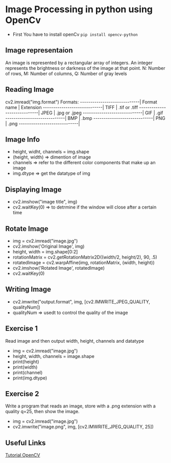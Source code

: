# Image Processing in python using OpenCv

- First You have to install openCv
  ` pip install opencv-python `

## Image representaion

An image is represented by a rectangular array of integers.
An integer represents the brightness or darkness of the image at that point.
N: Number of rows, M: Number of columns, Q: Number of gray levels

## Reading Image

cv2.imread("img.format")
Formats:
-----------------------------|
Format name | Extension
-----------------------------|
TIFF | .tif or .tiff
-----------------------------|
JPEG | .jpg or .jpeg
-----------------------------|
GIF | .gif
-----------------------------|
BMP | .bmp
-----------------------------|
PNG | .png
-----------------------------|

## Image Info

- height, widht, channels = img.shape
- (height, width) => dimention of image
- channels => refer to the different color components that make up an image
- img.dtype => get the datatype of img

## Displaying Image

- cv2.imshow("image title", img)
- cv2.waitKey(0) => to detrmine if the window will close after a certain time

## Rotate Image

- img = cv2.imread("image.jpg")
- cv2.imshow('Original Image', img)
- height, width = img.shape[0:2]
- rotationMatrix = cv2.getRotationMatrix2D((width/2, height/2), 90, .5)
- rotatedImage = cv2.warpAffine(img, rotationMatrix, (width, height))
- cv2.imshow('Rotated Image', rotatedImage)
- cv2.waitKey(0)

## Writing Image

- cv2.imwrite("output.format", img, [cv2.IMWRITE_JPEG_QUALITY, qualityNum])
- qualityNum => usedt to control the quality of the image

## Exercise 1

Read image and then output width, height, channels and datatype
- img = cv2.imread("image.jpg")
- height, width, channels = image.shape
- print(height)
- print(width)
- print(channel)
- print(img.dtype)

## Exercise 2

Write a program that reads an image, store with a .png extension with a quality q=25, then show the image.
- img = cv2.imread("image.jpg")
- cv2.imwrite("image.png", img, [cv2.IMWRITE_JPEG_QUALITY, 25])

## Useful Links

<a href="https://likegeeks.com/python-image-processing/#Install_OpenCV">Tutorial OpenCV</a>
